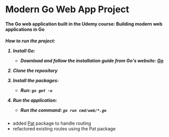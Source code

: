 <h1> Modern Go Web App Project </h1>

<h4>The Go web application built in the Udemy course: Building modern web applications in Go</h4>

<h5>
How to run the project:

1. Install Go: 
   
   - Download and follow the installation guide from Go's website: [Go](https://go.dev/dl)

2. Clone the repository

3. Install the packages:
   
   - Run: `go get -u`
  
4. Run the application:

   - Run the command: `go run cmd/web/*.go`
</h5>

<!-- Lesson 4 commits -->
- added [Pat](https://github.com/bmizerany/pat) package to handle routing
- refactored existing routes using the Pat package
